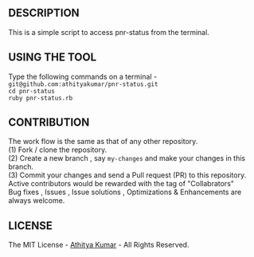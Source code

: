 DESCRIPTION 
-----------
This is a simple script to access pnr-status from the terminal.

USING THE TOOL 
--------------
Type the following commands on a terminal -
<br>`git@github.com:athityakumar/pnr-status.git`
<br> `cd pnr-status` 
<br> `ruby pnr-status.rb`

CONTRIBUTION
------------
The work flow is the same as that of any other repository. 
<br> (1) Fork / clone the repository.
<br> (2) Create a new branch , say `my-changes` and make your changes in this branch.
<br> (3) Commit your changes and send a Pull request (PR) to this repository.
<br> Active contributors would be rewarded with the tag of "Collabrators"
<br> Bug fixes , Issues , Issue solutions , Optimizations & Enhancements are always welcome.

LICENSE
-------
The MIT License - [Athitya Kumar](http://github.com/athityakumar) - All Rights Reserved.

